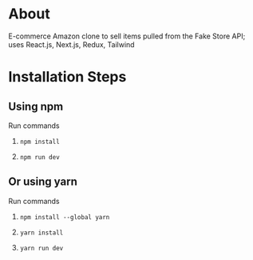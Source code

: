 # About

E-commerce Amazon clone to sell items pulled from the Fake Store API; uses React.js, Next.js, Redux, Tailwind

# Installation Steps

## Using npm

Run commands

1. `npm install`

2. `npm run dev`

## Or using yarn

Run commands

1. `npm install --global yarn`

2. `yarn install`

3. `yarn run dev`
